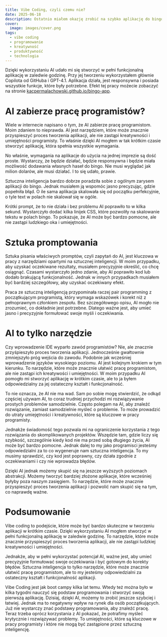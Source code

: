 ```yaml
---
title: Vibe Coding, czyli czemu nie?
date: 2025-06-18
description: Ostatnio miałem okazję zrobić na szybko aplikację do bingo, która miała być użyta na imprezie. W tym wpisie opowiem o tym, jak vibe coding może być skuteczną metodą tworzenia aplikacji w krótkim czasie.
cover: 
  image: images/cover.png
tags:
  - vibe coding
  - programowanie
  - kreatywność
  - produktywność
  - technologia
---
```


Dzięki wykorzystaniu AI udało mi się stworzyć w pełni funkcjonalną aplikację w zaledwie godzinę. Przy jej tworzeniu wykorzystałem głównie Copilota od GitHuba i GPT-4.1. Aplikacja działa, jest responsywna i posiada wszystkie funkcje, które były potrzebne. Efekt tej pracy możecie zobaczyć na stronie [kacpermalachowski.github.io/bingo-app](https://kacpermalachowski.github.io/bingo-app).

# AI zabierze pracę programistów?

Wiele w internecie napisano o tym, że AI zabierze pracę programistom. Moim zdaniem to nieprawda. AI jest narzędziem, które może znacznie przyspieszyć proces tworzenia aplikacji, ale nie zastąpi kreatywności i umiejętności programisty. To właśnie dzięki AI mogłem w tak krótkim czasie stworzyć aplikację, która spełnia wszystkie wymagania.

No właśnie, wymagania na aplikacje do użycia na jednej imprezie są dość proste. Wystarczy, że będzie działać, będzie responsywna i będzie miała możliwość dodawania własnych haseł do bingo. Nie musi wyglądać jak milion dolarów, ale musi działać. I to się udało, prawie.

Sztuczna inteligencja bardzo dobrze poradziła sobie z ogólnym zarysem aplikacji do bingo. Jednak musiałem ją wspomóc jasno precyzując, gdzie popełniła błąd. O ile sama aplikacja skalowała się od początku perfekcyjnie, o tyle text w polach nie skalował się w ogóle.

Krótki prompt, że to nie działa i bez problemu AI poprawiło to w kilka sekund. Wystarczyło dodać kilka linijek CSS, które pozwoliły na skalowanie tekstu w polach bingo. To pokazuje, że AI może być bardzo pomocne, ale nie zastąpi ludzkiego oka i umiejętności.

# Sztuka promptowania

Sztuka pisania właściwych promptów, czyli zapytań do AI, jest kluczowa w pracy z narzędziami opartymi na sztucznej inteligencji. W moim przypadku, aby uzyskać oczekiwane rezultaty, musiałem precyzyjnie określić, co chcę osiągnąć. Czasami wystarczyło jedno zdanie, aby AI poprawiło kod lub dodało brakującą funkcjonalność. Jednak w innych przypadkach musiałem być bardziej szczegółowy, aby uzyskać oczekiwany efekt.

Praca ze sztuczną inteligencją przypominała raczej pair programming z początkującym programistą, który wymaga wskazówek i korekt niż z pełnoprawnym członkiem zespołu. Bez szczegółowego opisu, AI mogło nie zrozumieć, co dokładnie jest potrzebne. Dlatego ważne jest, aby umieć jasno i precyzyjnie formułować swoje myśli i oczekiwania.

# AI to tylko narzędzie

Czy wprowadzenie IDE wyparło zawód programistów? Nie, ale znacznie przyśpieszyło proces tworzenia aplikacji. Jednocześnie gwałtownie zmniejszyło próg wejścia do zawodu. Podobnie jak wcześniej wprowadzenie języków wysokiego poziomu. AI jest kolejnym krokiem w tym kierunku. To narzędzie, które może znacznie ułatwić pracę programistom, ale nie zastąpi ich kreatywości i umiejętności. W moim przypadku AI pomogło mi stworzyć aplikację w krótkim czasie, ale to ja byłem odpowiedzialny za jej ostateczny kształt i funkcjonalność.

To nie oznacza, że AI nie ma wad. Sam po sobie mogę stwierdzić, że odkąd częściej używam AI, to coraz trudniej przychodzi mi rozwiązywanie prostych problemów samodzielnie. Często polegam na AI, aby znaleźć rozwiązanie, zamiast samodzielnie myśleć o problemie. To może prowadzić do utraty umiejętności i kreatywności, które są kluczowe w pracy programisty.

Jednakże świadomość tego pozwala mi na ograniczenie korzystania z tego rozwiązania do skomplikowanych projektów. Wszędzie tam, gdzie liczy się szybkość, szczególnie kiedy kod nie ma przed sobą długiego życia, AI może być bardzo pomocne. Jednak dalej to my jako programisci jesteśmy odpowiedzialni za to co wygeneruje nam sztuczna inteligencja. To my musimy sprawdzić, czy kod jest poprawny, czy działa zgodnie z oczekiwaniami i czy nie wprowadza błędów.

Dzięki AI jednak możemy skupić się na jeszcze wyższych poziomach abstrakcji. Możemy tworzyć bardziej złożone aplikacje, które wcześniej byłyby poza naszym zasięgiem. To narzędzie, które może znacznie przyspieszyć proces tworzenia aplikacji i pozwolić nam skupić się na tym, co naprawdę ważne.

# Podsumowanie

Vibe coding to podejście, które może być bardzo skuteczne w tworzeniu aplikacji w krótkim czasie. Dzięki wykorzystaniu AI mogłem stworzyć w pełni funkcjonalną aplikację w zaledwie godzinę. To narzędzie, które może znacznie przyspieszyć proces tworzenia aplikacji, ale nie zastąpi ludzkiej kreatywności i umiejętności.

Jednakże, aby w pełni wykorzystać potencjał AI, ważne jest, aby umieć precyzyjnie formułować swoje oczekiwania i być gotowym do korekty błędów. Sztuczna inteligencja to tylko narzędzie, które może znacznie ułatwić pracę programistom, ale to my jesteśmy odpowiedzialni za ostateczny kształt i funkcjonalność aplikacji.

Vibe Coding jest jak boot campy kilka lat temu. Wtedy też można było w kilka tygodni nauczyć się podstaw programowania i stworzyć swoją pierwszą aplikację. Dzisiaj, dzięki AI, możemy to zrobić jeszcze szybciej i łatwiej. Jednak ma to negatywny wpływ na rynek dla osób początkujących. Już nie wystarczy znać podstawy programowania, aby znaleźć pracę. Teraz trzeba oprócz korzystania z AI pokazać, że potrafimy myśleć krytycznie i rozwiązywać problemy. To umiejętności, które są kluczowe w pracy programisty i które nie mogą być zastąpione przez sztuczną inteligencję.